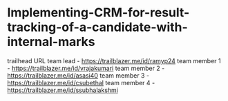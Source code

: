# Implementing-CRM-for-result-tracking-of-a-candidate-with-internal-marks
trailhead URL
team lead - https://trailblazer.me/id/ramyp24
team member 1 - https://trailblazer.me/id/vrajakumari
team member 2 - https://trailblazer.me/id/asasi40
team member 3 - https://trailblazer.me/id/csubethal
team member 4 - https://trailblazer.me/id/ssubhalakshmi
